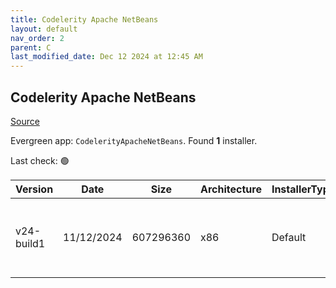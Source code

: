 ```yaml
---
title: Codelerity Apache NetBeans
layout: default
nav_order: 2
parent: C
last_modified_date: Dec 12 2024 at 12:45 AM
---
```


## Codelerity Apache NetBeans

[Source](https://www.codelerity.com/netbeans/)

Evergreen app: `CodelerityApacheNetBeans`. Found **1** installer.

Last check: 🟢

| Version    | Date       | Size      | Architecture | InstallerType | Type | URI                                                                                                                                                                                                            |
| ---------- | ---------- | --------- | ------------ | ------------- | ---- | -------------------------------------------------------------------------------------------------------------------------------------------------------------------------------------------------------------- |
| v24-build1 | 11/12/2024 | 607296360 | x86          | Default       | exe  | [https://github.com/codelerity/netbeans-installers/releases/download/v24-build1/Apache-NetBeans-24.exe](https://github.com/codelerity/netbeans-installers/releases/download/v24-build1/Apache-NetBeans-24.exe) |
